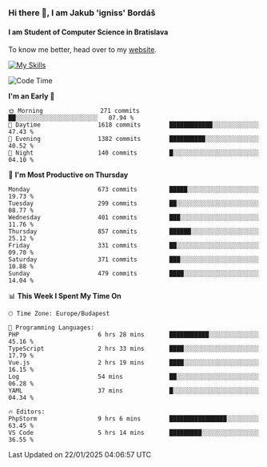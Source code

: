 ### Hi there 👋, I am Jakub 'igniss' Bordáš

#### I am Student of Computer Science in Bratislava
To know me better, head over to my [website](https://bordas.sk).

[![My Skills](https://skillicons.dev/icons?i=js,typescript,html,css,figma,svelte,vue,next,postgresql,nest,express,nodejs)](https://bordas.sk)


<!--START_SECTION:waka-->
![Code Time](http://img.shields.io/badge/Code%20Time-1%2C646%20hrs%2011%20mins-blue)

**I'm an Early 🐤** 

```text
🌞 Morning                271 commits         ██░░░░░░░░░░░░░░░░░░░░░░░   07.94 % 
🌆 Daytime                1618 commits        ████████████░░░░░░░░░░░░░   47.43 % 
🌃 Evening                1382 commits        ██████████░░░░░░░░░░░░░░░   40.52 % 
🌙 Night                  140 commits         █░░░░░░░░░░░░░░░░░░░░░░░░   04.10 % 
```
📅 **I'm Most Productive on Thursday** 

```text
Monday                   673 commits         █████░░░░░░░░░░░░░░░░░░░░   19.73 % 
Tuesday                  299 commits         ██░░░░░░░░░░░░░░░░░░░░░░░   08.77 % 
Wednesday                401 commits         ███░░░░░░░░░░░░░░░░░░░░░░   11.76 % 
Thursday                 857 commits         ██████░░░░░░░░░░░░░░░░░░░   25.12 % 
Friday                   331 commits         ██░░░░░░░░░░░░░░░░░░░░░░░   09.70 % 
Saturday                 371 commits         ███░░░░░░░░░░░░░░░░░░░░░░   10.88 % 
Sunday                   479 commits         ████░░░░░░░░░░░░░░░░░░░░░   14.04 % 
```


📊 **This Week I Spent My Time On** 

```text
🕑︎ Time Zone: Europe/Budapest

💬 Programming Languages: 
PHP                      6 hrs 28 mins       ███████████░░░░░░░░░░░░░░   45.16 % 
TypeScript               2 hrs 33 mins       ████░░░░░░░░░░░░░░░░░░░░░   17.79 % 
Vue.js                   2 hrs 19 mins       ████░░░░░░░░░░░░░░░░░░░░░   16.15 % 
Log                      54 mins             ██░░░░░░░░░░░░░░░░░░░░░░░   06.28 % 
YAML                     37 mins             █░░░░░░░░░░░░░░░░░░░░░░░░   04.34 % 

🔥 Editors: 
PhpStorm                 9 hrs 6 mins        ████████████████░░░░░░░░░   63.45 % 
VS Code                  5 hrs 14 mins       █████████░░░░░░░░░░░░░░░░   36.55 % 
```


 Last Updated on 22/01/2025 04:06:57 UTC
<!--END_SECTION:waka-->
